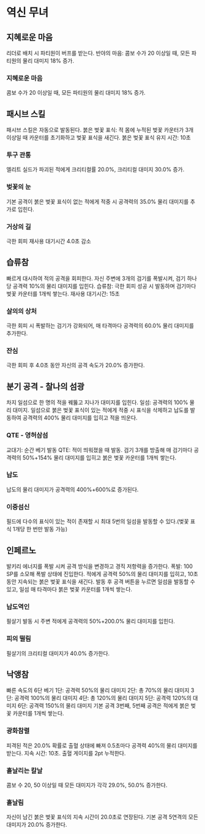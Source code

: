 # 역신 무녀

## 지혜로운 마음

리더로 배치 시 파티원이 버프를 받는다.
반야의 마음: 콤보 수가 20 이상일 때, 모든 파티원의 물리 대미지 18% 증가.

### 지혜로운 마음

콤보 수가 20 이상일 때, 모든 파티원의 물리 대미지 18% 증가.

## 패시브 스킬

패시브 스킬은 자동으로 발동된다.
붉은 벚꽃 표식: 적 몸에 누적된 벚꽃 카운터가 3개 이상일 때 카운터를 초기화하고 벚꽃 표식을 새긴다. 붉은 벚꽃 표식 유지 시간: 10초

### 투구 관통

엘리트 실드가 파괴된 적에게 크리티컬률 20.0%, 크리티컬 대미지 30.0% 증가.

### 벚꽃의 눈

기본 공격이 붉은 벚꽃 표식이 없는 적에게 적중 시 공격력의 35.0% 물리 대미지를 추가로 입힌다.

### 거상의 길

극한 회피 재사용 대기시간 4.0초 감소

## 습류참

빠르게 대시하여 적의 공격을 회피한다.
자신 주변에 3개의 검기를 폭발시켜, 검기 하나당 공격력 10%의 물리 대미지를 입힌다.
습류참: 극한 회피 성공 시 발동하며 검기마다 벚꽃 카운터를 1개씩 쌓는다. 재사용 대기시간: 15초

### 살의의 상처

극한 회피 시 폭발하는 검기가 강화되어, 매 타격마다 공격력의 60.0% 물리 대미지를 추가한다.

### 잔심

극한 회피 후 4.0초 동안 자신의 공격 속도가 20.0% 증가한다.

## 분기 공격 - 찰나의 섬광

차지 일섬으로 한 명의 적을 꿰뚫고 지나가 대미지를 입힌다.
일섬: 공격력의 100% 물리 대미지.
일섬으로 붉은 벚꽃 표식이 있는 적에게 적중 시 표식을 삭제하고 납도를 발동하여 공격력의 400% 물리 대미지를 입히고 적을 띄운다.

### QTE - 영허삼섬

교대기: 순간 베기 발동
QTE: 적이 띄워졌을 때 발동. 검기 3개를 방출해 매 검기마다 공격력의 50%+154% 물리 대미지를 입히고 붉은 벚꽃 카운터를 1개씩 쌓는다.

### 납도

납도의 물리 대미지가 공격력의 400%+600%로 증가된다.

### 이중섬신

필드에 다수의 표식이 있는 적이 존재할 시 최대 5번의 일섬을 발동할 수 있다.(벚꽃 표식 1개당 한 번만 발동 가능)

## 인페르노

발키리 에너지를 폭발 시켜 공격 방식을 변경하고 경직 저항력을 증가한다.
폭발: 100 SP를 소모해 폭발 상태에 진입한다. 적에게 공격력 50%의 물리 대미지를 입히고, 10초 동안 지속되는 붉은 벚꽃 표식을 새긴다.
발동 후 공격 버튼을 누르면 일섬을 발동할 수 있고, 일섬 매 타격마다 붉은 벚꽃 카운터를 1개씩 쌓는다.

### 납도역인

필살기 발동 시 주변 적에게 공격력의 50%+200.0% 물리 대미지를 입힌다.

### 피의 떨림

필살기의 크리티컬 대미지가 40.0% 증가한다.

## 낙앵참

빠른 속도의 6단 베기
1단: 공격력 50%의 물리 대미지
2단: 총 70%의 물리 대미지
3단: 공격력 100%의 물리 대미지
4단: 총 120%의 물리 대미지
5단: 공격력 120%의 대미지
6단: 공격력 150%의 물리 대미지
기본 공격 3번째, 5번째 공격은 적에게 붉은 벚꽃 카운터를 1개씩 쌓는다.

### 광화참렬

피격된 적은 20.0% 확률로 출혈 상태에 빠져 0.5초마다 공격력 40%의 물리 대미지를 받는다. 지속 시간: 10초. 출혈 게이지를 2pt 누적한다.

### 흩날리는 칼날

콤보 수 20, 50 이상일 때 모든 대미지가 각각 29.0%, 50.0% 증가한다.

### 흩날림

자신이 남긴 붉은 벚꽃 표식의 지속 시간이 20.0초로 연장된다. 기본 공격 5연격의 모든 대미지가 20.0% 증가한다.
